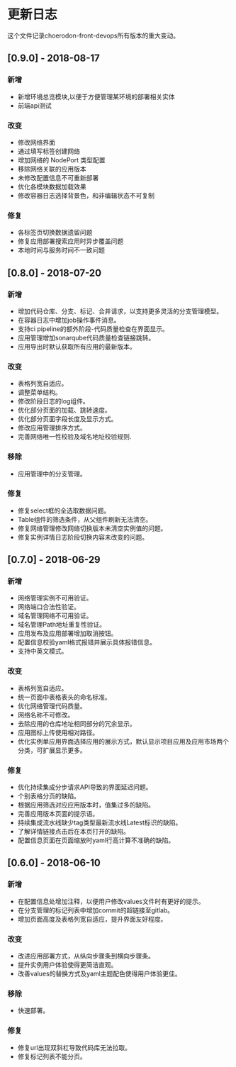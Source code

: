 # 更新日志
这个文件记录choerodon-front-devops所有版本的重大变动。

## [0.9.0] - 2018-08-17
### 新增
- 新增环境总览模块,以便于方便管理某环境的部署相关实体
- 前端api测试

### 改变
- 修改网络界面
- 通过填写标签创建网络
- 增加网络的 NodePort 类型配置
- 移除网络关联的应用版本
- 未修改配置信息不可重新部署
- 优化各模块数据加载效果
- 修改容器日志选择背景色，和非编辑状态不可复制

### 修复
- 各标签页切换数据遗留问题
- 修复应用部署搜索应用时异步覆盖问题
- 本地时间与服务时间不一致问题

## [0.8.0] - 2018-07-20
### 新增
- 增加代码仓库、分支、标记、合并请求，以支持更多灵活的分支管理模型。
- 在容器日志中增加job操作事件消息。
- 支持ci pipeline的额外阶段-代码质量检查在界面显示。
- 应用管理增加sonarqube代码质量检查链接跳转。
- 应用导出时默认获取所有应用的最新版本。

### 改变
- 表格列宽自适应。
- 调整菜单结构。
- 修改阶段日志的log组件。
- 优化部分页面的加载、跳转速度。
- 优化部分页面字段长度及显示方式。
- 修改应用管理排序方式。
- 完善网络唯一性校验及域名地址校验规则.

### 移除
- 应用管理中的分支管理。

### 修复
- 修复select框的全选取数据问题。
- Table组件的筛选条件，从父组件刷新无法清空。
- 修复网络管理修改网络切换版本未清空实例值的问题。
- 修复实例详情日志阶段切换内容未改变的问题。

## [0.7.0] - 2018-06-29
### 新增
- 网络管理实例不可用验证。
- 网络端口合法性验证。
- 域名管理网络不可用验证。
- 域名管理Path地址重复性验证。
- 应用发布及应用部署增加取消按钮。
- 配置信息校验yaml格式报错并展示具体报错信息。
- 支持中英文模式。

### 改变
- 表格列宽自适应。
- 统一页面中表格表头的命名标准。
- 优化网络管理代码质量。
- 网络名称不可修改。
- 去除应用的仓库地址相同部分的冗余显示。
- 应用图标上传使用相对路径。
- 优化实例单应用界面选择应用的展示方式，默认显示项目应用及应用市场两个分类，可扩展显示更多。

### 修复
- 优化持续集成分步请求API导致的界面延迟问题。
- 个别表格分页的缺陷。
- 根据应用筛选对应应用版本时，值集过多的缺陷。
- 完善应用版本页面的提示语。
- 持续集成流水线缺少tag类型最新流水线Latest标识的缺陷。
- 了解详情链接点击后在本页打开的缺陷。
- 配置信息页面在页面缩放时yaml行高计算不准确的缺陷。

## [0.6.0] - 2018-06-10
### 新增
- 在配置信息处增加注释，以便用户修改values文件时有更好的提示。
- 在分支管理的标记列表中增加commit的超链接至gitlab。
- 增加页面高度及表格列宽自适应，提升界面友好程度。

### 改变
- 改进应用部署方式，从纵向步骤条到横向步骤条。
- 提升实例用户体验使得更简洁直观。
- 改善values的替换方式及yaml主题配色使得用户体验更佳。

### 移除
- 快速部署。

### 修复
- 修复url出现双斜杠导致代码库无法拉取。
- 修复标记列表不能分页。